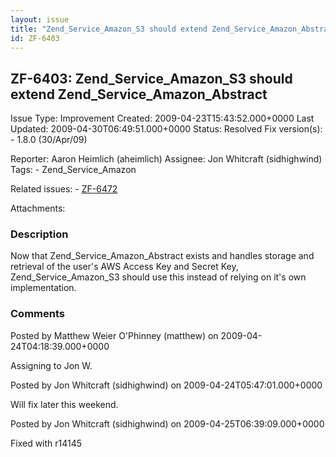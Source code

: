 ```yaml
---
layout: issue
title: "Zend_Service_Amazon_S3 should extend Zend_Service_Amazon_Abstract"
id: ZF-6403
---
```


ZF-6403: Zend\_Service\_Amazon\_S3 should extend Zend\_Service\_Amazon\_Abstract
--------------------------------------------------------------------------------

 Issue Type: Improvement Created: 2009-04-23T15:43:52.000+0000 Last Updated: 2009-04-30T06:49:51.000+0000 Status: Resolved Fix version(s): - 1.8.0 (30/Apr/09)
 
 Reporter:  Aaron Heimlich (aheimlich)  Assignee:  Jon Whitcraft (sidhighwind)  Tags: - Zend\_Service\_Amazon
 
 Related issues: - [ZF-6472](/issues/browse/ZF-6472)
 
 Attachments: 
### Description

Now that Zend\_Service\_Amazon\_Abstract exists and handles storage and retrieval of the user's AWS Access Key and Secret Key, Zend\_Service\_Amazon\_S3 should use this instead of relying on it's own implementation.

 

 

### Comments

Posted by Matthew Weier O'Phinney (matthew) on 2009-04-24T04:18:39.000+0000

Assigning to Jon W.

 

 

Posted by Jon Whitcraft (sidhighwind) on 2009-04-24T05:47:01.000+0000

Will fix later this weekend.

 

 

Posted by Jon Whitcraft (sidhighwind) on 2009-04-25T06:39:09.000+0000

Fixed with r14145

 

 